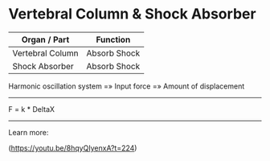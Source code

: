 # Vertebral Column & Shock Absorber

| Organ / Part            | Function     |
|------------------|--------------|
| Vertebral Column | Absorb Shock |
| Shock Absorber   | Absorb Shock |

Harmonic oscillation system =» Input force =» Amount of displacement

***

F = k * DeltaX

***

Learn more:

(https://youtu.be/8hqyQIyenxA?t=224)
